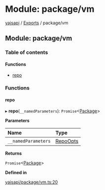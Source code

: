# Module: package/vm

[yajsapi](../yajsapi.md) / [Exports](./) / package/vm

## Module: package/vm

### Table of contents

#### Functions

* [repo](package_vm.md#repo)

### Functions

#### repo

▸ **repo**\(`__namedParameters`\): `Promise`&lt;[Package](../classes/package.package-1.md)&gt;

**Parameters**

| Name | Type |
| :--- | :--- |
| `__namedParameters` | [RepoOpts](package.md#repoopts) |

**Returns**

`Promise`&lt;[Package](../classes/package.package-1.md)&gt;

**Defined in**

[yajsapi/package/vm.ts:20](https://github.com/golemfactory/yajsapi/blob/8f42a91/yajsapi/package/vm.ts#L20)

